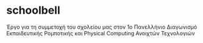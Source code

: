 # schoolbell
Έργο για τη συμμετοχή του σχολείου μας στον 1ο Πανελλήνιο Διαγωνισμό Εκπαιδευτικής Ρομποτικής και Physical Computing Ανοιχτών Τεχνολογιών
